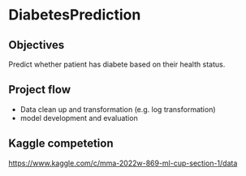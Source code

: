 # DiabetesPrediction

## Objectives
Predict whether patient has diabete based on their health status.

## Project flow
- Data clean up and transformation (e.g. log transformation)
- model development and evaluation

## Kaggle competetion
https://www.kaggle.com/c/mma-2022w-869-ml-cup-section-1/data
